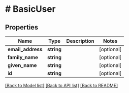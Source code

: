 # # BasicUser

## Properties

Name | Type | Description | Notes
------------ | ------------- | ------------- | -------------
**email_address** | **string** |  | [optional]
**family_name** | **string** |  | [optional]
**given_name** | **string** |  | [optional]
**id** | **string** |  | [optional]

[[Back to Model list]](../../README.md#models) [[Back to API list]](../../README.md#endpoints) [[Back to README]](../../README.md)
